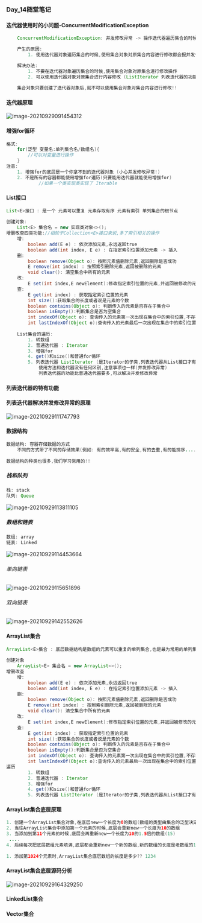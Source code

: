 ### Day_14随堂笔记

#### 迭代器使用时的小问题-ConcurrentModificationException

```java
    ConcurrentModificationException: 并发修改异常 -> 操作迭代器遍历集合的时候容易出现的小问题

    产生的原因:
        1. 使用迭代器对象遍历集合的时候,使用集合对象对原集合内容进行修改都会报并发修改异常

    解决办法:
        1. 不要在迭代器对象遍历集合的时候,使用集合对象对原集合进行修改操作
        2. 可以使用迭代器对象对原集合进行内容修改 (ListIterator 列表迭代器的功能)
        
    集合对象只要创建了迭代器对象后,就不可以使用集合对象对集合内容进行修改!!    
```

#### 迭代器原理

![image-20210929091454312](Day_14随堂笔记.assets/image-20210929091454312.png)

#### 增强for循环

```java
格式: 
	for(泛型 变量名:单列集合名/数组名){
        //可以对变量进行操作
    }
注意:
	1. 增强for的底层是一个你拿不到的迭代器对象 (小心并发修改异常!)
    2. 不是所有的容器都能使用增强for遍历(只要能用迭代器就能使用增强for)
        	//如果一个类实现类实现了 Iterable
```

#### List<E>接口

```java
List<E>接口 : 是一个 元素可以重复 元素存取有序 元素有索引 单列集合的根节点
    
创建对象:
	List<E> 集合名 = new 实现类对象<>();
增删改查四类功能://相较于Collection<E>接口来说,多了索引相关的操作
	增:
		boolean add(E e) : 依次添加元素,永远返回true
		boolean add(int index, E e) : 在指定索引位置添加元素 -> 插入
    删:
		boolean remove(Object o): 按照元素值删除元素,返回删除是否成功
        E remove(int index) : 按照索引删除元素,返回被删除的元素
        void clear(): 清空集合中所有的元素
    改:
		E set(int index,E newElement):修改指定索引位置的元素,并返回被修改的元素
	查:
		E get(int index) : 获取指定索引位置的元素
        int size():获取集合的长度或者说是元素的个数
        boolean contains(Object o): 判断传入的元素是否存在于集合中
        boolean isEmpty():判断集合是否为空集合    
        int indexOf(Object o): 查询传入的元素第一次出现在集合中的索引位置,不存在返回-1  
        int lastIndexOf(Object o):查询传入的元素最后一次出现在集合中的索引位置,不存在返回-1        
            
    List集合的遍历:
        1. 转数组
        2. 普通迭代器 : Iterator
        3. 增强for
        4. get()和size()和普通for循环
        5. 列表迭代器 ListIterator (是Iterator的子类,列表迭代器从List接口才有)
            使用方法和迭代器没有任何区别,注意事项也一样(并发修改异常)
            列表迭代器的功能比普通迭代器要多,可以解决并发修改异常            
```

#### 列表迭代器的特有功能

#### 列表迭代器解决并发修改异常的原理

![image-20210929111747793](Day_14随堂笔记.assets/image-20210929111747793.png)

#### 数据结构

```java
数据结构: 容器存储数据的方式
    不同的方式带了不同的存储效果(例如: 有的效率高,有的安全,有的去重,有的能排序....)
    
数据结构的种类也很多,我们学习常用的!!    
```

##### 栈和队列

```java
栈: stack 
队列: Queue    
```

![image-20210929113811105](Day_14随堂笔记.assets/image-20210929113811105.png)

##### 数组和链表

```java
数组: array
链表: Linked
```

![image-20210929114453664](Day_14随堂笔记.assets/image-20210929114453664.png)

###### 单向链表

![image-20210929115651896](Day_14随堂笔记.assets/image-20210929115651896.png)

###### 双向链表

![image-20210929142552626](Day_14随堂笔记.assets/image-20210929142552626.png)

#### ArrayList<E>集合

```java
ArrayList<E>集合 : 底层数据结构是数组的元素可以重复的单列集合,也是最为常用的单列集合之一
    
创建对象
    ArrayList<E> 集合名 = new ArrayList<>();
增删改查
    增:
		boolean add(E e) : 依次添加元素,永远返回true
		boolean add(int index, E e) : 在指定索引位置添加元素 -> 插入
    删:
		boolean remove(Object o): 按照元素值删除元素,返回删除是否成功
        E remove(int index) : 按照索引删除元素,返回被删除的元素
        void clear(): 清空集合中所有的元素
    改:
		E set(int index,E newElement):修改指定索引位置的元素,并返回被修改的元素
	查:
		E get(int index) : 获取指定索引位置的元素
        int size():获取集合的长度或者说是元素的个数
        boolean contains(Object o): 判断传入的元素是否存在于集合中
        boolean isEmpty():判断集合是否为空集合    
        int indexOf(Object o): 查询传入的元素第一次出现在集合中的索引位置,不存在返回-1  
        int lastIndexOf(Object o):查询传入的元素最后一次出现在集合中的索引位置,不存在返回-1        
遍历    
        1. 转数组
        2. 普通迭代器 : Iterator
        3. 增强for
        4. get()和size()和普通for循环
        5. 列表迭代器 ListIterator (是Iterator的子类,列表迭代器从List接口才有)
```

#### ArrayList<E>集合底层原理

```java
1. 创建一个ArrayList集合对象,在底层new一个长度为0的数组(数组的类型由集合的泛型决定)
2. 当往ArrayList集合中添加第一个元素的时候,底层会重新new一个长度为10的数组
3. 当添加到第11个元素的时候,底层会再重新new一个长度为10的1.5倍的数组(15)
 ....
4. 后续每次把底层数组元素填满,底层都会重新new一个新的数组,新的数组的长度是老数组的1.5倍
    
1. 添加第1024个元素时,ArrayList集合底层数组的长度是多少?? 1234
```

#### ArrayList集合底层源码分析

![image-20210929164329250](Day_14随堂笔记.assets/image-20210929164329250.png)

#### LinkedList<E>集合

#### Vector<E>集合

